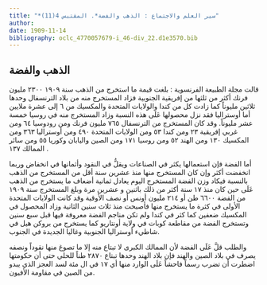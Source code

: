 ```yaml
---
title: "*سير العلم والاجتماع : الذهب والفضة*. المقتبس 4(11)"
author: 
date: 1909-11-14
bibliography: oclc_4770057679-i_46-div_22.d1e3570.bib
---
```




##  الذهب والفضة 


 قالت مجلة  الطبيعة  الفرنسوية  : بلغت قيمة ما استخرج من الذهب سنة  ١٩٠٩  ٢٣٠٠  مليون فرنك أكثر من ثلثها من إفريقية الجنوبية فزاد المستخرج منه من بلاد   الترنسفال وحدها  ثلاثين  مليوناً كما زادت كل من كندا والولايات المتحدة والمكسيك من  ٦  إلى  عشرة  ملايين أما أوستراليا فقد نزل محصولها عَلَى هذه النسبة وزاد المستخرج منه في روسيا  خمسة  عشر  مليوناً. وقد كان المستخرج من الترنسفال  ٧٦٥  مليون فرنك ومن رودوسيا  ٦٤  ومن غربي إفريقية  ٢٣  ومن كندا  ٥٣  ومن الولايات المتحدة  ٤٩٠  ومن أوستراليا  ٣٦٣  ومن المكسيك  ١٣٠  ومن الهند  ٥٢  ومن روسيا  ١٧١  ومن الصين واليابان وكوريا  ٥٥  ومن سائر الممالك  ١٣٧  . 

 أما الفضة فإن استعمالها يكثر في الصناعات ويقلُّ في النقود وأثمانها في انخفاض وربما انخفضت أكثر وإن كان المستخرج منها منذ  عشرين  سنة أقل من المستخرج من الذهب بالنسبة فيكاد وزن الفضة المستخرج اليوم يعادل  ثمانية  أضعاف ما يستخرج من الذهب عَلَى حين كان منذ  ١٧  سنة أكثر من ذلك باثنين و  عشرين  مرة وبلغ المستخرج سنة  ١٩٠٩  من الفضة  ٦٦٠٠  طن أو  ٢١٤  مليون أونس أو نصف الأوقية وقد كانت الولايات المتحدة الأولى في كثرة ما يستخرج منها فأصبحت منذ  ثلاث  سنين الثانية وزاد المحصول في المكسيك ضعفين كما كثر في كندا ولم تكن مناجم الفضة معروفة فيها قبل  سبع  سنين وتستخرج الفضة من مقاطعة كوبات في ولاية أونتاريو كما يستخرج من بروكن هيل في شاطيء أوستراليا الجنوبية وغاليا الجديدة في الجنوب. 

 والطلب قلَّ عَلَى الفضة لأن الممالك الكبرى لا تبتاع منه إلا ما تصوغ منها نقوداً ونصفه يصرف في بلاد الصين والهند فإن بلاد الهند وحدها تبتاع  ٢٨٧٠  طناً للحلي حتى أن حكومتها اضطرت أن تضرب رسماً فاحشاً عَلَى الوارد منها أي  ١٧  في ال  مئة  لسد العجز الذي يبدو من الصين في مقاومة الأفيون.  
